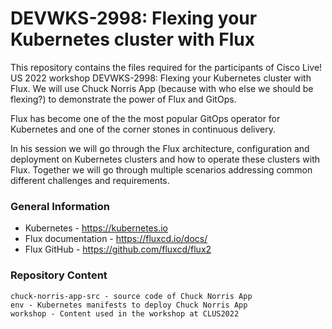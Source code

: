 # DEVWKS-2998: Flexing your Kubernetes cluster with Flux

This repository contains the files required for the participants of Cisco Live! US 2022 workshop DEVWKS-2998: Flexing your Kubernetes cluster with Flux. We will use Chuck Norris App (because with who else we should be flexing?) to demonstrate the power of Flux and GitOps.

Flux has become one of the the most popular GitOps operator for Kubernetes and one of the corner stones in continuous delivery.

In his session we will go through the Flux architecture, configuration and deployment on Kubernetes clusters and how to operate these clusters with Flux. Together we will go through multiple scenarios addressing common different challenges and requirements.


### General Information
- Kubernetes - https://kubernetes.io
- Flux documentation - https://fluxcd.io/docs/
- Flux GitHub - https://github.com/fluxcd/flux2


### Repository Content
```
chuck-norris-app-src - source code of Chuck Norris App
env - Kubernetes manifests to deploy Chuck Norris App
workshop - Content used in the workshop at CLUS2022
```
